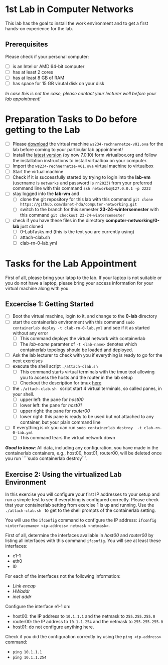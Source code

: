 # 1st Lab in Computer Networks

This lab has the goal to install the work environment and to get a first hands-on experience for the lab. 

## Prerequisites

Please check if your personal computer:
- [ ] is an Intel or AMD 64-bit computer
- [ ] has at least 2 cores
- [ ] has at least 8 GB of RAM
- [ ] has space for 15 GB virutal disk on your disk

*In case this is not the case, please contact your lecturer well before your lab appointment!*

# Preparation Tasks to Do before getting to the Lab

- [ ] Please [download](https://cloud.h-da.de/s/7RxyR9jWDxJD7xS) the virtual machine ````ws234-rechnernetze-v01.ova```` for the lab before coming to your particular lab appointment!
- [ ] Install the [latest version](https://www.virtualbox.org/) (by now 7.0.10) form virtualbox.org and follow the installation instructions to install virtualbox on your computer.
- [ ] Import the ````ws234-rechnernetze-v01.ova```` virtual machine to virtualbox
- [ ] Start the virtual machine
- [ ] Check if it is successfully started by trying to login into the **lab-vm** (username is ````networks```` and password is ````rn2023````) from your preferred command line with this command ````ssh networks@127.0.0.1 -p 2222````
- [ ] stay logged into the **lab-vm** and
  - [ ] clone the git repository for this lab with this command ````git clone https://github.com/danet-hda/computer-networking.git ````
  - [ ] switch to the branch for this semester **23-24-wintersemester** with this command ````git checkout 23-24-wintersemester````
- [ ] check if you have these files in the directory **computer-networking/0-lab** just cloned
  - [ ] 0-LabTasks.md (this is the text you are currently using)
  - [ ] attach-clab.sh
  - [ ] clab-rn-0-lab.yml
     
# Tasks for the Lab Appointment

First of all, please bring your latop to the lab. If your laptop is not suitable or you do not have a laptop, please bring your access information for your virtual machine along with you. 

## Excercise 1: Getting Started

- [ ] Boot the virtual machine, login to it, and change to the **0-lab** directory
- [ ] start the containerlab environment with this command ````sudo containerlab deploy -t clab-rn-0-lab.yml```` and see if it as started without any error
  - [ ] This command deploys the virtual network with containerlab
  - [ ] The *lab-name* paramter of ```-t <lab-name>``` denotes which containerlab topology should be loaded and deployed. 
- [ ] Ask the lab lecturer to check with you if everything is ready to go for the next exercises
- [ ] execute the shell script ````./attach-clab.sh ````
  - [ ] This command starts virtual terminals with the tmux tool allowing you to access the hosts and the router in the lab setup
  - [ ] Checkout the description for tmux [here](tmux-info.md) 
- [ ] the ````./attach-clab.sh ```` script start 4 virtual terminals, so called panes, in your shell.
  - [ ] upper left: the pane for *host00*
  - [ ] lower left: the pane for *host01*
  - [ ] upper right: the pane for *router00*
  - [ ] lower right: this pane is ready to be used but not attached to any container, but your plain command line
- [ ] If everything is ok you can run ````sudo containerlab destroy  -t clab-rn-0-lab.yml````
  - [ ] This command tears the virtual network down
     
***Good to know***:
All data, including any configuration, you have made in the containerlab containers, e.g., host00, host01, router00, will be deleted once you run ````sudo containerlab destroy```. 

## Exercise 2: Using the virtualized Lab Environment

In this exercise you will configure your first IP addresses to your setup and run a simple test to see if everything is configured correctly. Please check that your containerlab setting from exercise 1 is up and running. Use the ````./attach-clab.sh ```` to get to the shell prompts of the containerlab setting. 

You will use the ```ifconfig``` command to configure the IP address:  ```ifconfig <interfacename> <ip-address> netmask <netmask>```. 

First of all, determine the interfaces available in *host00* and *router00* by listing all interfaces with this command ```ifconfig```. You will see at least these interfaces:
- e1-1
- eth0
- l0

For each of the interfaces not the following information:
- *Link encap*
- *HWaddr*
- *inet addr*

Configure the interface e1-1 on:
- host00: the IP address to ```10.1.1.1``` and the netmask to ```255.255.255.0```
- router00: the IP address to ```10.1.1.254``` and the netmask to ```255.255.255.0```
- host01: do not configure anything here.

Check if you did the configuration correctly by using the ```ping <ip-address>``` command:
- ```ping 10.1.1.1```
- ```ping 10.1.1.254```

  


